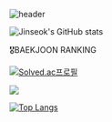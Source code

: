 ![header](https://capsule-render.vercel.app/api?type=waving&color=190DED&height=230&text=JinSeok%20Choi&fontSize=70)

![Jinseok's GitHub stats](https://github-readme-stats.vercel.app/api?username=choiapple&show_icons=true&theme=radical)

🎖️BAEKJOON RANKING

[![Solved.ac프로필](http://mazassumnida.wtf/api/v2/generate_badge?boj=cj5255)](https://solved.ac/{handle})

<img src="http://mazandi.herokuapp.com/api?handle=cj5255&theme=warm"/>

[![Top Langs](https://github-readme-stats.vercel.app/api/top-langs/?username=choiapple)](https://github.com/choiapple/github-readme-stats)
